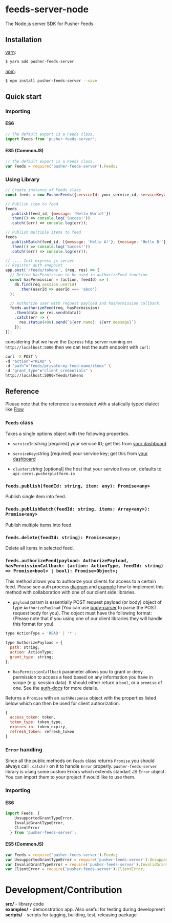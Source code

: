 # feeds-server-node

The Node.js server SDK for Pusher Feeds.

## Installation

[yarn](https://yarnpkg.com/):

```sh
$ yarn add pusher-feeds-server
```

[npm](https://www.npmjs.com/):

```sh
$ npm install pusher-feeds-server --save
```

## Quick start

### Importing

#### ES6
```js
// The default export is a Feeds class.
import Feeds from 'pusher-feeds-server';
```

#### ES5 (CommonJS)
```js
// The default export is a Feeds class.
var Feeds = require('pusher-feeds-server').Feeds;
```

### Using Library
```js
// Create instance of Feeds class
const feeds = new PusherFeeds({serviceId: your_service_id, serviceKey: your_service_key});

// Publish item to feed
feeds
  .publish(feed_id, {message: 'Hello World!'})
  .then(() => console.log('Succes!'))
  .catch((err) => console.log(err));

// Publish multiple items to feed
feeds
  .publishBatch(feed_id, [{message: 'Hello A!'}, {message: 'Hello B!'}])
  .then(() => console.log('Succes!'))
  .catch((err) => console.log(err));

// .... Init express js server
// Register auth endpoint
app.post('/feeds/tokens', (req, res) => {
  // Define hasPermission to be used in authorizeFeed function
  const hasPermission = (action, feedId) => (
    db.find(req.session.userId)
      .then(userId => userId === 'abcd')
  );

  // Authorize user with request payload and hasPermission callback.
  feeds.authorizeFeed(req, hasPermission)
    .then(data => res.send(data))
    .catch(err => {
      res.status(400).send(`${err.name}: ${err.message}`)
    });
});
```

considering that we have the `Express` http server running on `http://localhost:5000` then we can test the auth endpoint with `curl`:
```sh
curl -X POST \
-d "action"="READ" \
-d "path"="feeds/private-my-feed-name/items" \
-d "grant_type"="client_credentials" \
http://localhost:5000/feeds/tokens
```

## Reference

Please note that the reference is annotated with a statically typed dialect like [Flow](https://flow.org/)

### `Feeds` class

Takes a single options object with the following properties.

- `serviceId`:<i>string</i> [required] your service ID; get this from [your
  dashboard](https://dash.pusher.com)

- `serviceKey`:<i>string</i> [required] your service key; get this from [your
  dashboard](https://dash.pusher.com)

- `cluster`:<i>string</i> [optional] the host that your service lives on, defaults to
  `api-ceres.pusherplatform.io`

### `feeds.publish(feedId: string, item: any): Promise<any>`

Publish single item into feed.

### `feeds.publishBatch(feedId: string, items: Array<any>): Promise<any>`

Publish multiple items into feed.

### `feeds.delete(feedId: string): Promise<any>;`

Delete all items in selected feed.

### `feeds.authorizeFeed(payload: AuthorizePayload, hasPermissionCallback: (action: ActionType, feedId: string) => Promise<bool> | bool): Promise<Object>;`

This method allows you to authorize your clients for access to a certain feed. Please see auth process [diagram](https://pusher.com/docs/authenticating_users#authentication_process) and [example](https://github.com/pusher/feeds-auth-example-app) how to implement this method with collaboration with one of our client side libraries.

- `payload` param is essentially POST request payload (or body) object of type `AuthorizePayload` (You can use [body-parser](https://github.com/expressjs/body-parser) to parse the POST request body for you). The object must have the following format: (Please note that if you using one of our client libraries they will handle this format for you)

```js
type ActionType = 'READ' | '*';

type AuthorizePayload = {
  path: string;
  action: ActionType;
  grant_type: string;
};
```

- `hasPermissionCallback` parameter allows you to grant or deny permission to access a feed based on any information you have in scope (e.g. session data). It should either return a `bool`, or a `promise` of one. See the [auth-docs](https://pusher.com/docs/authenticating_users#authentication_process) for more details.

Returns a `Promise` with an `authResponse` object with the properties listed below which can then be used for client authorization.

```js
{
  access_token: token,
  token_type: token_type,
  expires_in: token_expiry,
  refresh_token: refresh_token
}
```

### `Error` handling

Since all the public methods on `Feeds` class returns `Promise` you should always call `.catch()` on it to handle `Error` properly. `pusher-feeds-server` library is using some custom Errors which extends standart JS `Error` object. You can import them to your project if would like to use them.

### Importing

#### ES6
```js
import Feeds, {
    UnsupportedGrantTypeError,
    InvalidGrantTypeError,
    ClientError
  } from 'pusher-feeds-server';
```

#### ES5 (CommonJS)
```js
var Feeds = require('pusher-feeds-server').Feeds;
var UnsupportedGrantTypeError = require('pusher-feeds-server').UnsupportedGrantTypeError;
var InvalidGrantTypeError = require('pusher-feeds-server').InvalidGrantTypeError;
var ClientError = require('pusher-feeds-server').ClientError;
```

# Development/Contribution
<strong>src/</strong> - library code</br>
<strong>examples/</strong> - demonstration app. Also useful for testing during development</br>
<strong>scripts/</strong> - scripts for tagging, building, test, releasing package
